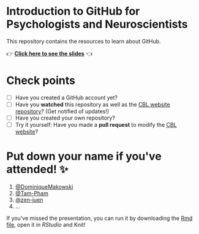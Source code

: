 # Introduction to GitHub for Psychologists and Neuroscientists

This repository contains the resources to learn about GitHub.

👉 [**Click here to see the slides**](https://neuropsychology.github.io/course_github/) 👈

# Check points
- [ ] Have you created a GitHub account yet?
- [ ] Have you **watched** this repository as well as the  [CBL website repository](https://github.com/ClinicalBrainLab)? (Get notified of updates!) 
- [ ] Have you created your own repository?
- [ ] Try it yourself: Have you made a **pull request** to modify the [CBL website](https://github.com/ClinicalBrainLab)?

# Put down your name if you've attended! ✨ 
1. [@DominiqueMakowski](https://github.com/DominiqueMakowski)
2. [@Tam-Pham](https://github.com/Tam-Pham)
3. [@zen-juen](https://github.com/zen-juen)
4. ...

If you've missed the presentation, you can run it by downloading the [Rmd file](https://github.com/neuropsychology/course_github/blob/master/101_introduction/CBL_Github_Introduction.Rmd), open it in *RStudio* and Knit!


